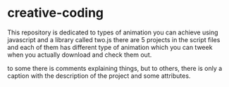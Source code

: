 # creative-coding


This repository is dedicated to types of animation you can achieve using javascript and a library called two.js
there are 5 projects in the script files and each of them has different type of animation which you can tweek when you actually download and check them out. 

to some there is comments explaining things, but to others, there is only a caption with the description of the project and some attributes.
